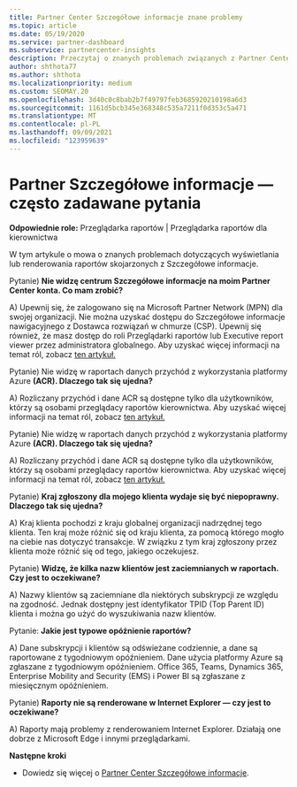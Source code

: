 ```yaml
---
title: Partner Center Szczegółowe informacje znane problemy
ms.topic: article
ms.date: 05/19/2020
ms.service: partner-dashboard
ms.subservice: partnercenter-insights
description: Przeczytaj o znanych problemach związanych z Partner Center Szczegółowe informacje (PCI). Informacje mogą obejmować znane problemy z renderowaniem lub ograniczenia raportowania.
author: shthota77
ms.author: shthota
ms.localizationpriority: medium
ms.custom: SEOMAY.20
ms.openlocfilehash: 3d40c0c8bab2b7f49797feb3685920210198a6d3
ms.sourcegitcommit: 1161d5bcb345e368348c535a7211f0d353c5a471
ms.translationtype: MT
ms.contentlocale: pl-PL
ms.lasthandoff: 09/09/2021
ms.locfileid: "123959639"
---
```

# <a name="partner-insights--frequently-asked-questions"></a>Partner Szczegółowe informacje — często zadawane pytania

**Odpowiednie role:** Przeglądarka raportów | Przeglądarka raportów dla kierownictwa

W tym artykule o mowa o znanych problemach dotyczących wyświetlania lub renderowania raportów skojarzonych z Szczegółowe informacje.

Pytanie) **Nie widzę centrum Szczegółowe informacje na moim Partner Center konta. Co mam zrobić?**

A) Upewnij się, że zalogowano się na Microsoft Partner Network (MPN) dla swojej organizacji. Nie można uzyskać dostępu do Szczegółowe informacje nawigacyjnego z Dostawca rozwiązań w chmurze (CSP). Upewnij się również, że masz dostęp do roli Przeglądarki raportów lub Executive report viewer przez administratora globalnego.  Aby uzyskać więcej informacji na temat ról, zobacz [ten artykuł.](./insights-roles.md)

Pytanie) Nie widzę w raportach danych przychód z wykorzystania platformy Azure **(ACR). Dlaczego tak się ujedna?**

A) Rozliczany przychód i dane ACR są dostępne tylko dla użytkowników, którzy są osobami przeglądacy raportów kierownictwa.  Aby uzyskać więcej informacji na temat ról, zobacz [ten artykuł.](./insights-roles.md)

Pytanie) Nie widzę w raportach danych przychód z wykorzystania platformy Azure **(ACR). Dlaczego tak się ujedna?**

A) Rozliczany przychód i dane ACR są dostępne tylko dla użytkowników, którzy są osobami przeglądacy raportów kierownictwa. Aby uzyskać więcej informacji na temat ról, zobacz [ten artykuł.](./insights-roles.md)

Pytanie) **Kraj zgłoszony dla mojego klienta wydaje się być niepoprawny. Dlaczego tak się ujedna?**

A) Kraj klienta pochodzi z kraju globalnej organizacji nadrzędnej tego klienta. Ten kraj może różnić się od kraju klienta, za pomocą którego mogło na ciebie nas dotyczyć transakcje. W związku z tym kraj zgłoszony przez klienta może różnić się od tego, jakiego oczekujesz.

Pytanie) **Widzę, że kilka nazw klientów jest zaciemnianych w raportach. Czy jest to oczekiwane?**

A) Nazwy klientów są zaciemniane dla niektórych subskrypcji ze względu na zgodność. Jednak dostępny jest identyfikator TPID (Top Parent ID) klienta i można go użyć do wyszukiwania nazw klientów.

Pytanie: **Jakie jest typowe opóźnienie raportów?**

A) Dane subskrypcji i klientów są odświeżane codziennie, a dane są raportowane z tygodniowym opóźnieniem. Dane użycia platformy Azure są zgłaszane z tygodniowym opóźnieniem. Office 365, Teams, Dynamics 365, Enterprise Mobility and Security (EMS) i Power BI są zgłaszane z miesięcznym opóźnieniem.

Pytanie) **Raporty nie są renderowane w Internet Explorer — czy jest to oczekiwane?**

A) Raporty mają problemy z renderowaniem Internet Explorer. Działają one dobrze z Microsoft Edge i innymi przeglądarkami.

**Następne kroki**

- Dowiedz się więcej o [Partner Center Szczegółowe informacje](partner-center-insights.md).